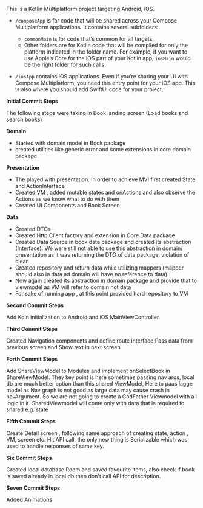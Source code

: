 This is a Kotlin Multiplatform project targeting Android, iOS.

* `/composeApp` is for code that will be shared across your Compose Multiplatform applications.
  It contains several subfolders:
  - `commonMain` is for code that’s common for all targets.
  - Other folders are for Kotlin code that will be compiled for only the platform indicated in the folder name.
    For example, if you want to use Apple’s Core for the iOS part of your Kotlin app,
    `iosMain` would be the right folder for such calls.

* `/iosApp` contains iOS applications. Even if you’re sharing your UI with Compose Multiplatform, 
  you need this entry point for your iOS app. This is also where you should add SwiftUI code for your project.

**********Initial Commit Steps**********

The following steps were taking in Book landing screen (Load books and search books)

**Domain:**

- Started with domain model in Book package
- created utilities like generic error and some extensions in core domain package
  
**Presentation**
- The played with presentation. In order to achieve MVI first created State and ActionInterface
- Created VM , added mutable states and onActions and also observe the Actions as we know what to do with them
- Created UI Components and Book Screen
  
**Data**
- Created DTOs
- Created Http Client factory and extension in Core Data package
- Created Data Source in book data package and created its abstraction (Interface). We were still not able to use this abstraction in domain/ presentation as it was returning the DTO of data package, violation of clean
- Created repository and return data while utilizing mappers (mapper should also in data ad domain will have no reference to data).
- Now again created its abstraction in domain package and provide that to viewmodel as VM will refer to domain not data
- For sake of running app , at this point provided hard repository to VM

**********Second Commit Steps**********

Add Koin initialization to Android and iOS MainViewController.

**********Third Commit Steps**********

Created Navigation components and define route interface
Pass data from previous screen and Show text in next screen

**********Forth Commit Steps**********

Add ShareViewModel to Modules and implement onSelectBook in ShareViewModel.
They key point is here sometimes passing nav args, local db are much better option than this shared 
ViewModel, Here to paas lagge model as Nav graph is not good as large data may cause crash in navArgument. So we are not going to create a GodFather Viewmodel with all logic in it.
SharedViewmodel will come only with data that is required to shared e.g. state

**********Fifth Commit Steps**********

Create Detail screen , following same approach of creating state, action , VM, screen etc. 
Hit API call, the only new thing is Serializable which was used to handle responses of same key.

**********Six Commit Steps**********

Created local database Room and saved favourite items, also check if book is saved already in 
local db then don't call API for description.

**********Seven Commit Steps**********

Added Animations